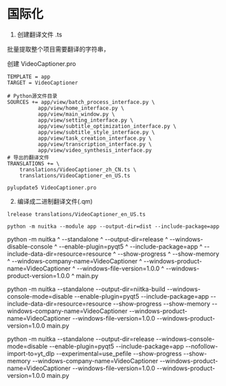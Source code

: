 # 国际化

1. 创建翻译文件 .ts

批量提取整个项目需要翻译的字符串，

创建 VideoCaptioner.pro

```
TEMPLATE = app
TARGET = VideoCaptioner

# Python源文件目录
SOURCES += app/view/batch_process_interface.py \
          app/view/home_interface.py \
          app/view/main_window.py \
          app/view/setting_interface.py \
          app/view/subtitle_optimization_interface.py \
          app/view/subtitle_style_interface.py \
          app/view/task_creation_interface.py \
          app/view/transcription_interface.py \
          app/view/video_synthesis_interface.py
# 导出的翻译文件
TRANSLATIONS += \
    translations/VideoCaptioner_zh_CN.ts \
    translations/VideoCaptioner_en_US.ts
```
```
pylupdate5 VideoCaptioner.pro
```

2. 编译成二进制翻译文件(.qm)
```
lrelease translations/VideoCaptioner_en_US.ts
```



```
python -m nuitka --module app --output-dir=dist --include-package=app
```

python -m nuitka ^
    --standalone ^
    --output-dir=release ^
    --windows-disable-console ^
    --enable-plugin=pyqt5 ^
    --include-package=app ^
    --include-data-dir=resource=resource ^
    --show-progress ^
    --show-memory ^
    --windows-company-name=VideoCaptioner ^
    --windows-product-name=VideoCaptioner ^
    --windows-file-version=1.0.0 ^
    --windows-product-version=1.0.0 ^
    main.py


python -m nuitka --standalone --output-dir=niitka-build --windows-console-mode=disable --enable-plugin=pyqt5 --include-package=app --include-data-dir=resource=resource --show-progress --show-memory --windows-company-name=VideoCaptioner --windows-product-name=VideoCaptioner --windows-file-version=1.0.0 --windows-product-version=1.0.0 main.py

python -m nuitka --standalone --output-dir=release --windows-console-mode=disable --enable-plugin=pyqt5 --include-package=app --nofollow-import-to=yt_dlp --experimental=use_pefile --show-progress --show-memory --windows-company-name=VideoCaptioner --windows-product-name=VideoCaptioner --windows-file-version=1.0.0 --windows-product-version=1.0.0 main.py